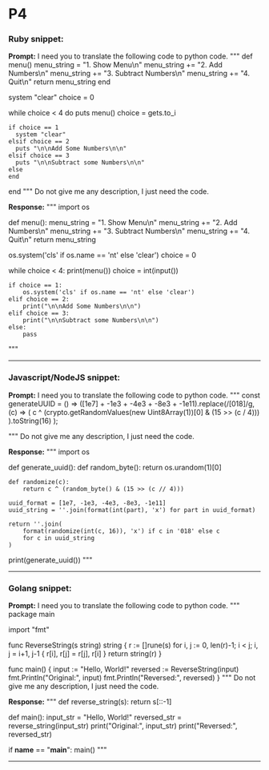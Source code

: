 # P4

### Ruby snippet:

**Prompt:**
I need you to translate the following code to python code.
"""
def menu()
menu_string = "1. Show Menu\n"
menu_string += "2. Add Numbers\n"
menu_string += "3. Subtract Numbers\n"
menu_string += "4. Quit\n"
return menu_string
end

system "clear"
choice = 0

while choice < 4 do
puts menu()
choice = gets.to_i

    if choice == 1
      system "clear"
    elsif choice == 2
      puts "\n\nAdd Some Numbers\n\n"
    elsif choice == 3
      puts "\n\nSubtract some Numbers\n\n"
    else
    end

end
"""
Do not give me any description, I just need the code.

**Response:**
"""
import os

def menu():
menu_string = "1. Show Menu\n"
menu_string += "2. Add Numbers\n"
menu_string += "3. Subtract Numbers\n"
menu_string += "4. Quit\n"
return menu_string

os.system('cls' if os.name == 'nt' else 'clear')
choice = 0

while choice < 4:
print(menu())
choice = int(input())

    if choice == 1:
        os.system('cls' if os.name == 'nt' else 'clear')
    elif choice == 2:
        print("\n\nAdd Some Numbers\n\n")
    elif choice == 3:
        print("\n\nSubtract some Numbers\n\n")
    else:
        pass

"""

---

### Javascript/NodeJS snippet:

**Prompt:**
I need you to translate the following code to python code.
"""
const generateUUID = () =>
([1e7] + -1e3 + -4e3 + -8e3 + -1e11).replace(/[018]/g, (c) =>
(
c ^
(crypto.getRandomValues(new Uint8Array(1))[0] & (15 >> (c / 4)))
).toString(16)
);

"""
Do not give me any description, I just need the code.

**Response:**
"""
import os

def generate_uuid():
def random_byte():
return os.urandom(1)[0]

    def randomize(c):
        return c ^ (random_byte() & (15 >> (c // 4)))

    uuid_format = [1e7, -1e3, -4e3, -8e3, -1e11]
    uuid_string = ''.join(format(int(part), 'x') for part in uuid_format)

    return ''.join(
        format(randomize(int(c, 16)), 'x') if c in '018' else c
        for c in uuid_string
    )

print(generate_uuid())
"""

---

### Golang snippet:

**Prompt:**
I need you to translate the following code to python code.
"""
package main

import "fmt"

func ReverseString(s string) string {
r := []rune(s)
for i, j := 0, len(r)-1; i < j; i, j = i+1, j-1 {
r[i], r[j] = r[j], r[i]
}
return string(r)
}

func main() {
input := "Hello, World!"
reversed := ReverseString(input)
fmt.Println("Original:", input)
fmt.Println("Reversed:", reversed)
}
"""
Do not give me any description, I just need the code.

**Response:**
"""
def reverse_string(s):
return s[::-1]

def main():
input_str = "Hello, World!"
reversed_str = reverse_string(input_str)
print("Original:", input_str)
print("Reversed:", reversed_str)

if **name** == "**main**":
main()
"""

---
